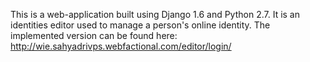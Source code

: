 This is a web-application built using Django 1.6 and Python 2.7. It is an identities editor used to manage a person's online identity.
The implemented version can be found here: http://wie.sahyadrivps.webfactional.com/editor/login/
